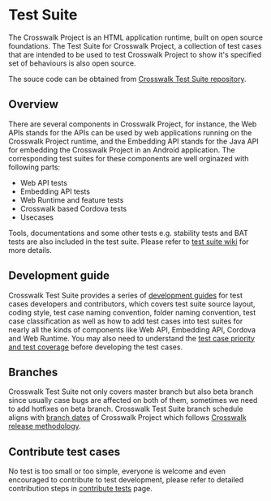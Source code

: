 # Test Suite

The Crosswalk Project is an HTML application runtime, built on open source foundations. The Test Suite for Crosswalk Project, a collection of test cases that are intended to be used to test Crosswalk Project to show it's specified set of behaviours is also open source.

The souce code can be obtained from [Crosswalk Test Suite repository](https://github.com/crosswalk-project/crosswalk-test-suite).

## Overview

There are several components in Crosswalk Project, for instance, the Web APIs stands for the APIs can be used by web applications running on the Crosswalk Project runtime, and the Embedding API stands for the Java API for embedding the Crosswalk Project in an Android application. The corresponding test suites for these components are well orginazed with following parts:

* Web API tests
* Embedding API tests
* Web Runtime and feature tests
* Crosswalk based Cordova tests
* Usecases

Tools, documentations and some other tests e.g. stability tests and BAT tests are also included in the test suite. Please refer to [test suite wiki](https://github.com/crosswalk-project/crosswalk-website/wiki/Crosswalk-test-suite) for more details.

## Development guide

Crosswalk Test Suite provides a series of [development guides](https://github.com/crosswalk-project/crosswalk-test-suite/tree/master/doc) for test cases developers and contributors, which covers test suite source layout, coding style, test case naming convention, folder naming convention, test case classification as well as how to add test cases into test suites for nearly all the kinds of components like Web API, Embedding API, Cordova and Web Runtime. You may also need to understand the [test case priority and test coverage](https://github.com/crosswalk-project/crosswalk-website/wiki/Crosswalk-test-suite) before developing the test cases.

## Branches

Crosswalk Test Suite not only covers master branch but also beta branch since usually case bugs are affected on both of them, sometimes we need to add hotfixes on beta branch. Crosswalk Test Suite branch schedule aligns with [branch dates](https://github.com/crosswalk-project/crosswalk-website/wiki/Release-dates) of Crosswalk Project which follows [Crosswalk release methodology](https://github.com/crosswalk-project/crosswalk-website/wiki/Release-methodology).

## Contribute test cases

No test is too small or too simple, everyone is welcome and even encouraged to contribute to test development, please refer to detailed contribution steps in [contribute tests](/contribute/contributing-tests.html) page.


